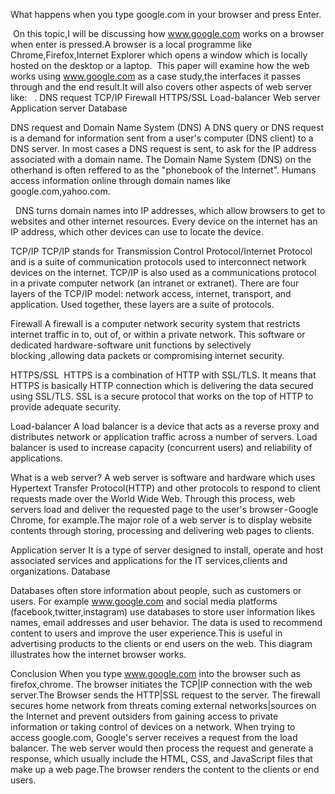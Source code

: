 What happens when you type google.com in your browser and press Enter.

 On this topic,I will be discussing how www.google.com works on a browser when enter is pressed.A browser is a local programme like Chrome,Firefox,Internet Explorer which opens a window which is locally hosted on the desktop or a laptop.
 This paper will examine how the web works using www.google.com as a case study,the interfaces it passes through and the end result.It will also covers other aspects of web server like:
  . DNS request
TCP/IP
Firewall
HTTPS/SSL
Load-balancer
Web server
Application server
Database


DNS request and Domain Name System (DNS)
A DNS query or DNS request is a demand for information sent from a user's computer (DNS client) to a DNS server. In most cases a DNS request is sent, to ask for the IP address associated with a domain name.
The Domain Name System (DNS) on the otherhand is often reffered to as the "phonebook of the Internet". Humans access information online through domain names like google.com,yahoo.com.

  DNS turns domain names into IP addresses, which allow browsers to get to websites and other internet resources. Every device on the internet has an IP address, which other devices can use to locate the device.
  
  
TCP/IP
TCP/IP stands for Transmission Control Protocol/Internet Protocol and is a suite of communication protocols used to interconnect network devices on the internet. TCP/IP is also used as a communications protocol in a private computer network (an intranet or extranet).
There are four layers of the TCP/IP model: network access, internet, transport, and application. Used together, these layers are a suite of protocols.

Firewall
A firewall is a computer network security system that restricts internet traffic in to, out of, or within a private network. This software or dedicated hardware-software unit functions by selectively blocking ,allowing data packets or compromising internet security.

HTTPS/SSL
 HTTPS is a combination of HTTP with SSL/TLS. It means that HTTPS is basically HTTP connection which is delivering the data secured using SSL/TLS. SSL is a secure protocol that works on the top of HTTP to provide adequate security.

Load-balancer
A load balancer is a device that acts as a reverse proxy and distributes network or application traffic across a number of servers. Load balancer is used to increase capacity (concurrent users) and reliability of applications.

What is a web server?
A web server is software and hardware which uses Hypertext Transfer Protocol(HTTP) and other protocols to respond to client requests made over the World Wide Web. Through this process, web servers load and deliver the requested page to the user's browser - Google Chrome, for example.The major  role of a web server is to display website contents through storing, processing and delivering web pages to clients.

Application server
It is a type of server designed to install, operate and host associated services and applications for the IT services,clients and organizations.
Database

Databases often store information about people, such as customers or users. For example www.google.com and social media platforms (facebook,twitter,instagram) use databases to store user information likes names, email addresses and user behavior. The data is used to recommend content to users and improve the user experience.This is useful in advertising products to the clients or end users on the web.
This diagram illustrates how the internet browser works.

Conclusion
When you type www.google.com into the browser such as firefox,chrome. The browser initiates the TCP|IP connection with the web server.The Browser sends the HTTP|SSL  request to the server.
The firewall secures home network from threats coming external networks|sources on the Internet and prevent outsiders from gaining access to private information or taking control of devices on a network.
When trying to access google.com, Google's server receives a request from the load balancer. The web server would then process the request and generate a response, which usually include the HTML, CSS, and JavaScript files that make up a web page.The browser renders the content to the clients or end users.
